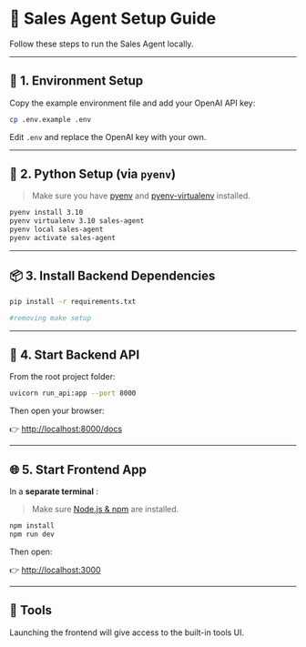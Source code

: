 
# 🧠 Sales Agent Setup Guide


Follow these steps to run the Sales Agent locally.

---

## 🔑 1. Environment Setup

Copy the example environment file and add your OpenAI API key:

```bash
cp .env.example .env
```

Edit `.env` and replace the OpenAI key with your own.

---

## 🐍 2. Python Setup (via `pyenv`)

> Make sure you have [pyenv](https://github.com/pyenv/pyenv) and [pyenv-virtualenv](https://github.com/pyenv/pyenv-virtualenv) installed.

```bash
pyenv install 3.10
pyenv virtualenv 3.10 sales-agent
pyenv local sales-agent
pyenv activate sales-agent
```

---

## 📦 3. Install Backend Dependencies

```bash
pip install -r requirements.txt

#removing make setup
```

---

## 🚀 4. Start Backend API

From the root project folder:

```bash
uvicorn run_api:app --port 8000
```

Then open your browser:

👉 [http://localhost:8000/docs](http://localhost:8000/docs)

---

## 🌐 5. Start Frontend App

In a  **separate terminal** :

> Make sure [Node.js &amp; npm](https://nodejs.org/) are installed.

```bash
npm install
npm run dev
```

Then open:

👉 [http://localhost:3000](http://localhost:3000/)

---

## 🧪 Tools

Launching the frontend will give access to the built-in tools UI.
